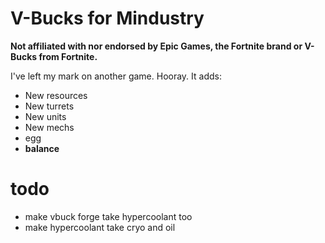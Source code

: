 # V-Bucks for Mindustry

**Not affiliated with nor endorsed by Epic Games, the Fortnite brand or V-Bucks from Fortnite.**

I've left my mark on another game. Hooray.
It adds:
* New resources
* New turrets
* New units
* New mechs
* egg
* **balance**

# todo
* make vbuck forge take hypercoolant too
* make hypercoolant take cryo and oil
